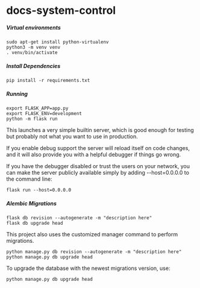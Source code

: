 # docs-system-control

##### Virtual environments
```angular2html
sudo apt-get install python-virtualenv
python3 -m venv venv
. venv/bin/activate
```


##### Install Dependencies
```angular2html
pip install -r requirements.txt
```


##### Running
```angular2html
export FLASK_APP=app.py
export FLASK_ENV=development
python -m flask run
```

This launches a very simple builtin server, which is good enough for testing but probably not what you want to use in production.

If you enable debug support the server will reload itself on code changes, and it will also provide you with a helpful debugger if things go wrong.

If you have the debugger disabled or trust the users on your network, you can make the server publicly available simply by adding --host=0.0.0.0 to the command line:

```angular2html
flask run --host=0.0.0.0
```

##### Alembic Migrations

```angular2html
flask db revision --autogenerate -m "description here"
flask db upgrade head
```

This project also uses the customized manager command to perform migrations.

````angular2html
python manage.py db revision --autogenerate -m "description here"
python manage.py db upgrade head
````


To upgrade the database with the newest migrations version, use:

```angular2html
python manage.py db upgrade head
```